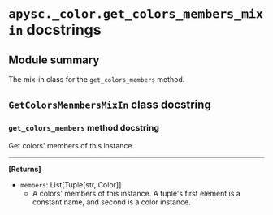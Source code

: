 # `apysc._color.get_colors_members_mixin` docstrings

## Module summary

The mix-in class for the `get_colors_members` method.

## `GetColorsMenmbersMixIn` class docstring

### `get_colors_members` method docstring

Get colors' members of this instance.<hr>

**[Returns]**

- `members`: List[Tuple[str, Color]]
  - A colors' members of this instance. A tuple's first element is a constant name, and second is a color instance.